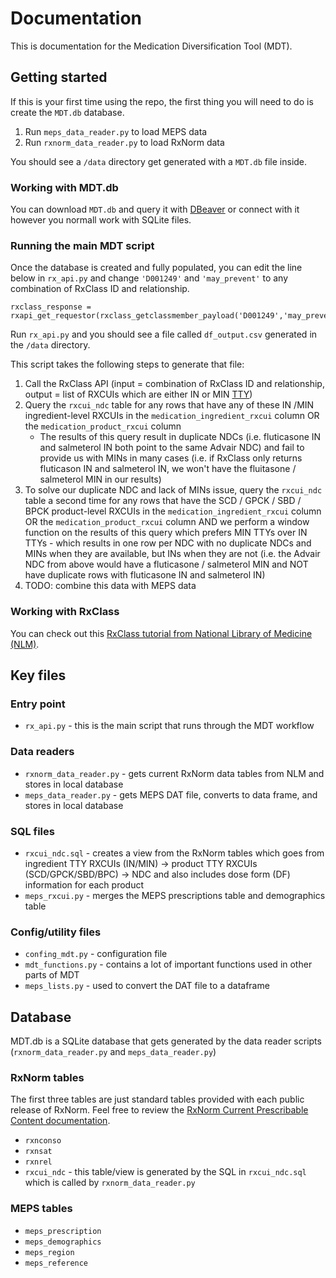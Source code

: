 # Documentation

This is documentation for the Medication Diversification Tool (MDT).

## Getting started

If this is your first time using the repo, the first thing you will need to do is create the `MDT.db` database.
1. Run `meps_data_reader.py` to load MEPS data
1. Run `rxnorm_data_reader.py` to load RxNorm data

You should see a `/data` directory get generated with a `MDT.db` file inside.

### Working with MDT.db

You can download `MDT.db` and query it with [DBeaver](https://dbeaver.io/) or connect with it however you normall work with SQLite files.

### Running the main MDT script

Once the database is created and fully populated, you can edit the line below in `rx_api.py` and change `'D001249'` and `'may_prevent'` to any combination of RxClass ID and relationship.

```
rxclass_response = rxapi_get_requestor(rxclass_getclassmember_payload('D001249','may_prevent'))
```

Run `rx_api.py` and you should see a file called `df_output.csv` generated in the `/data` directory.

This script takes the following steps to generate that file:
1. Call the RxClass API (input = combination of RxClass ID and relationship, output = list of RXCUIs which are either IN or MIN [TTY](https://www.nlm.nih.gov/research/umls/rxnorm/docs/appendix5.html))
1. Query the `rxcui_ndc` table for any rows that have any of these IN /MIN ingredient-level RXCUIs in the `medication_ingredient_rxcui` column OR the `medication_product_rxcui` column
    - The results of this query result in duplicate NDCs (i.e. fluticasone IN and salmeterol IN both point to the same Advair NDC) and fail to provide us with MINs in many cases (i.e. if RxClass only returns fluticason IN and salmeterol IN, we won't have the fluitasone / salmeterol MIN in our results)
1. To solve our duplicate NDC and lack of MINs issue, query the `rxcui_ndc` table a second time for any rows that have the SCD / GPCK / SBD / BPCK product-level RXCUIs in the `medication_ingredient_rxcui` column OR the `medication_product_rxcui` column AND we perform a window function on the results of this query which prefers MIN TTYs over IN TTYs - which results in one row per NDC with no duplicate NDCs and MINs when they are available, but INs when they are not (i.e. the Advair NDC from above would have a fluticasone / salmeterol MIN and NOT have duplicate rows with fluticasone IN and salmeterol IN)
1. TODO: combine this data with MEPS data

### Working with RxClass

You can check out this [RxClass tutorial from National Library of Medicine (NLM)](https://www.nlm.nih.gov/research/umls/user_education/quick_tours/RxClass/RxClass_Searching.html).

## Key files

### Entry point
- `rx_api.py` - this is the main script that runs through the MDT workflow

### Data readers
- `rxnorm_data_reader.py` - gets current RxNorm data tables from NLM and stores in local database
- `meps_data_reader.py` - gets MEPS DAT file, converts to data frame, and stores in local database

### SQL files
- `rxcui_ndc.sql` - creates a view from the RxNorm tables which goes from ingredient TTY RXCUIs (IN/MIN) -> product TTY RXCUIs (SCD/GPCK/SBD/BPC) -> NDC and also includes dose form (DF) information for each product
- `meps_rxcui.py` - merges the MEPS prescriptions table and demographics table

### Config/utility files
- `confing_mdt.py` - configuration file
- `mdt_functions.py` - contains a lot of important functions used in other parts of MDT
- `meps_lists.py` - used to convert the DAT file to a dataframe

## Database

MDT.db is a SQLite database that gets generated by the data reader scripts (`rxnorm_data_reader.py` and `meps_data_reader.py`)

### RxNorm tables

The first three tables are just standard tables provided with each public release of RxNorm.  Feel free to review the [RxNorm Current Prescribable Content documentation](https://www.nlm.nih.gov/research/umls/rxnorm/docs/prescribe.html).

- `rxnconso`
- `rxnsat`
- `rxnrel`
- `rxcui_ndc` - this table/view is generated by the SQL in `rxcui_ndc.sql` which is called by `rxnorm_data_reader.py`

### MEPS tables

- `meps_prescription`
- `meps_demographics`
- `meps_region`
- `meps_reference`
